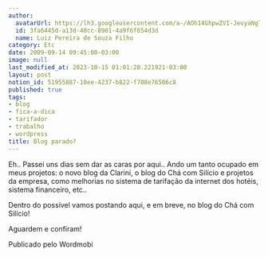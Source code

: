 ```yaml
---
author:
  avatarUrl: https://lh3.googleusercontent.com/a-/AOh14GhpwZVI-JevyaNgTdlrOT6YN20cI6V9Kxtq38Ij8AQ=s100
  id: 3fa6445d-a13d-40cc-8901-4a9f6f654d3d
  name: Luiz Pereira de Souza Filho
category: Etc
date: 2009-09-14 09:45:00-03:00
image: null
last_modified_at: 2023-10-15 01:01:20.221921-03:00
layout: post
notion_id: 51955887-10ee-4237-b822-f708e76506c8
published: true
tags:
- blog
- fica-a-dica
- tarifador
- trabalho
- wordpress
title: Blog parado?
---
```


Eh.. Passei uns dias sem dar as caras por aqui.. Ando um tanto ocupado em meus projetos: o novo blog da Clarini, o blog do Chá com Silício e projetos da empresa, como melhorias no sistema de tarifação da internet dos hotéis, sistema financeiro, etc..

Dentro do possível vamos postando aqui, e em breve, no blog do Chá com Silício!

Aguardem e confiram!

Publicado pelo Wordmobi
